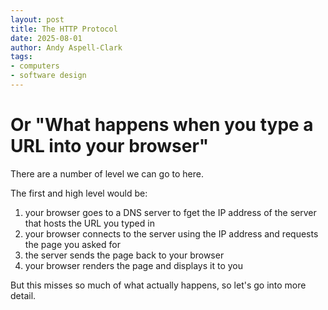 ```yaml
---
layout: post
title: The HTTP Protocol
date: 2025-08-01
author: Andy Aspell-Clark
tags:
- computers
- software design
---
```


# Or "What happens when you type a URL into your browser"

There are a number of level we can go to here.

The first and high level would be:
1. your browser goes to a DNS server to fget the IP address of the server that hosts the URL you typed in
1. your browser connects to the server using the IP address and requests the page you asked for
1. the server sends the page back to your browser
1. your browser renders the page and displays it to you

But this misses so much of what actually happens, so let's go into more detail.


